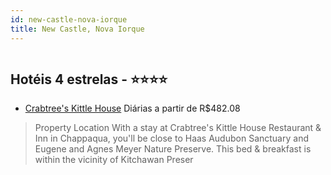 ```yaml
---
id: new-castle-nova-iorque
title: New Castle, Nova Iorque
---
```


<center><img src="https://assets.cosmos-data.com/1/03ac40b7397a9ef4cc914091ed4de1ae/233455.jpg" alt="" /></center>


## Hotéis 4 estrelas - ⭐️⭐️⭐️⭐️

-    [Crabtree's Kittle House](https://www.hurb.com/hoteis/new-castle/crabtree-s-kittle-house-JNP-JP844542?cmp=18055) Diárias a partir de R$482.08
   > Property Location With a stay at Crabtree&apos;s Kittle House Restaurant &amp; Inn in Chappaqua, you&apos;ll be close to Haas Audubon Sanctuary and Eugene and Agnes Meyer Nature Preserve. This bed &amp; breakfast is within the vicinity of Kitchawan Preser
